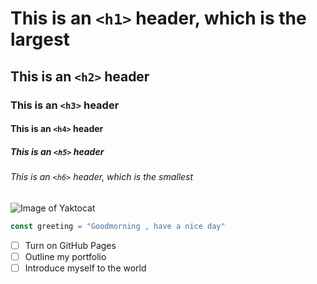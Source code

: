 # This is an `<h1>` header, which is the largest

## This is an `<h2>` header
### This is an `<h3>` header
#### This is an `<h4>` header
##### This is an `<h5>` header
###### This is an `<h6>` header, which is the smallest
<!--- added headers h1 to h6--->
![Image of Yaktocat](https://octodex.github.com/images/yaktocat.png)
``` javascript
const greeting = "Goodmorning , have a nice day"
```
- [ ] Turn on GitHub Pages
- [ ] Outline my portfolio
- [ ] Introduce myself to the world
